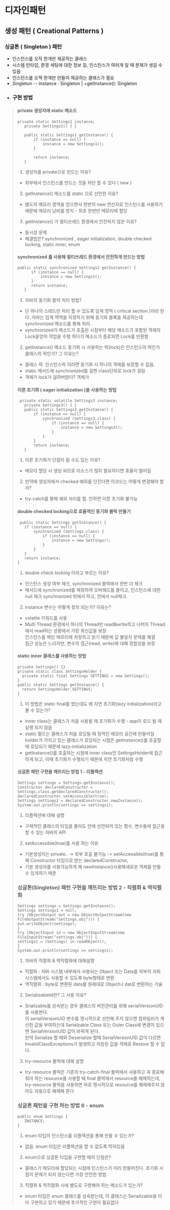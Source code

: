 # 디자인패턴

## 생성 패턴 ( Creational Patterns )

### 싱글톤 ( Singleton ) 패턴
* 인스턴스를 오직 한개만 제공하는 클래스
* 시스템 런타임, 환경 세팅에 대한 정보 등, 인스턴스가 여러개 일 때 문제가 생길 수 있음
* 인스턴스를 오잭 한개만 만들어 제공하는 클래스가 필요
* Singleton -- instance : Singleton | +getInstance(): Singleton
* ### 구현 방법
> #### private 생성자에 static 메소드
> <pre><code>private static Settings1 instance; 
>    private Settings1() { }
>
>    public static Settings1 getInstance() {
>        if (instance == null) {
>            instance = new Settings1();
>        }
>
>        return instance;
>    }
> </code></pre>
> 1. 생성자를 private으로 만드는 이유?   
> * 외부에서 인스턴스를 만드는 것을 차단 할 수 있다 ( new )
> 2. getInstance() 메소드를 static 으로 선언한 이유?   
> * 별도의 메모리 영역을 얻으면서 한번의 new 연산자로 인스턴스를 사용하기 때문에 메모리 낭비를 방지 - 최초 한번만 메모리에 할당
> 3. getInstance() 가 멀티쓰레드 환경에서 안전하지 않은 이유?   
>  * 동시성 문제
>  * 해결법은? synchronized , eager initialization, double checked locking, static inner, enum
> #### synchronized 를 사용해 멀티쓰레드 환경에서 안전하게 만드는 방법
> 
> <pre><code>public static synchronized Settings2 getInstance() {
>       if (instance == null) {
>           instance = new Settings2();
>       }
>       return instance;
>    } </code></pre>
> 1. 자바의 동기화 블럭 처리 방법?   
>  * 단 하나의 스레드만 처리 할 수 있도록 임계 영역 ( critical section )이라 한다. 자바는 임계 역역을 지정하기 위해 동기화 블록을 제공하는데 synchronized 메소드를 통해 처리.   
>  * synchronized가 메소드가 호출된 시점부터 해당 메소드가 포함된 객체의 Lock을얻어 작업을 수행 하다가 메소드가 종료되면 Lock를 반환함 
> 2. getInstance() 메소드 동기화 시 사용하는 락(lock)은 인스턴스의 락인가 클래스의 락인가? 그 이유는?   
>  * 클래스 락. 인스턴스락 이라면 동기화 시 하나의 객체를 보장할 수 없음.   
>  * static 메서드에 synchronized를 걸면 class단위로 lock가 걸림
>  * 객체가 lock가 걸려버렸다? 객체가 
> #### 이른 초기화 ( eager initialization )을 사용하는 방법
> <pre><code> private static volatile Settings3 instance;
>    private Settings3() { }
>    public static Settings3 getInstance() {
>        if (instance == null) {
>            synchronized (Settings3.class) {
>                if (instance == null) {
>                    instance = new Settings3();
>                }
>            }
>        }
>        return instance;
>    } </code></pre>
> 1. 이른 초기화가 단점이 될 수도 있는 이유?
> *  메모리 할당 시 생성 되므로 리소스가 많이 필요하다면 효율이 떨어짐    
> 2. 만약에 생성자에서 checked 예외를 던진다면 이코드는 어떻게 변경해야 할까?
> * try-catch를 통해 예외 처리를 함. 안하면 이른 초기화 불가능
> 
> #### double checked locking으로 효율적인 동기화 블럭 만들기
> 
> <pre><code> public static Settings getInstance() {
>    if (instance == null) {
>        synchronized (Settings.class) {
>            if (instance == null) {
>                instance = new Settings();
>            }
>        }
>    }
>    return instance;
> }</code></pre>
> 1. double check locking 이라고 부르는 이유?
> * 인스턴스 생성 여부 체크, synchronized 블럭에서 한번 더 체크
> * 메서드에 synchronized를 제외하여 오버헤드를 줄이고, 인스턴스에 대한 null 체크 synchronized 밖에서 하고, 안에서 null체크.
> 2. instance 변수는 어떻게 정의 되는가? 이유는? 
> * volatile 키워드를 사용
> * Multi Thread 환경에서 하나의 Thread만 read&write하고 나머지 Thread에서 read하는 상황에서 가장 최신값을 보장   
> 인스턴스를 메인 메모리에 저장하고 읽기 때문에 값 불일치 문제를 해결   
> 접근 성능은 느리지만, 변수의 접근(read, write)에 대해 정합성을 보장
> 
> #### static inner 클래스를 사용하는 방법
> <pre><code>private Settings() {}
> private static class SettingsHolder {
>   private static final Settings SETTINGS = new Settings();
> }
> public static Settings getInstance() {
>   return SettingsHolder.SETTINGS;
> }</code></pre>
> 1. 이 방법은 static final를 썼는데도 왜 지연 초기화(lazy initialization)라고 볼 수 있는가?
> * inner class는 클래스가 처음 사용될 때 초기화가 수행 - app이 로드 될 때 실행 되지 않음
> * static 필드는 클래스가 처음 로딩될 때 정적인 메모리 공간에 만들어짐
> holder가 가지고 있는 클래스가 로딩되는 시점은 getInstance()를 호출할 때 로딩되기 때문에 lazy-initialization
> * getInstance()를 호출하는 시점에 inner class인 SettingsHolder에 접근하게 되고, 이때 초기화가 수행되기 때문에 지연 초기화처럼 수행
> 
> #### 싱글톤 패턴 구현을 깨뜨리는 방법 1 - 리플렉션
> <pre><code>Settings settings = Settings.getInstance();
> Constructor<Settings> declaredConstructor = Settings.class.getDeclaredConstructor();
> declaredConstructor.setAccessible(true);
> Settings settings1 = declaredConstructor.newInstance();
> System.out.println(settings == settings1);</code></pre>
> 1. 리플렉션에 대해 설명
> * 구체적인 클래스의 타입을 몰라도 안에 선언되어 있는 함수, 변수들에 접근을 할 수 있는 자바의 API
> 2. setAccessible(true)를 사용 하는 이유
> * 기본생성자는 private.. -> 외부 호출 불가능 -> setAccessible(true)를 통해 Constructor<Settings5> 타입으로 받는 declaredConstructor,   
> * 기본 생성자를 사용가능하게 해 newInstance()사용해새로운 객체를 만들 수 있게하기 때문
> ### 싱글톤(Singleton) 패턴 구현을 깨뜨리는 방법 2 - 직렬화 & 역직렬화
> <pre><code>Settings settings = Settings.getInstance();
> Settings settings1 = null;
> try (ObjectOutput out = new ObjectOutputStream(new FileOutputStream("settings.obj"))) {
> out.writeObject(settings);
> }
> try (ObjectInput in = new ObjectInputStream(new FileInputStream("settings.obj"))) {
> settings1 = (Settings) in.readObject();
> }
> System.out.println(settings == settings1);</code></pre>
> 1. 자바의 직렬화 & 역직렬화에 대해설명
> * 직렬화 : 자바 시스템 내부에서 사용되는 Object 또는 Data를 외부의 자바 시스템에서도 사용할 수 있도록 byte형태로 변환.
> * 역직렬화 : byte로 변환된 data를 원래대로 Object나 dat로 변환하는 기술 
> 2. Serializableld란? 그 사용 이유?
> * Srializable를 상속받는 경우 클래스의 버전관리를 위해 serialVersionUID를 사용한다.   
>   이 serialVersionUID 변수를 명시적으로 선언해 주지 않으면 컴파일러가 계산한 값을 부여하는데 Serialzable Class 또는 Outer Class에 변경이 있으면 SerialVersionUID 값이 바뀌게 된다.   
>   만약 Serialize 할 때와 Deserialize 할때 SerialVersionUID 값이 다르면 InvalidClassExceptions가 발생하고 저장된 값을 객체로 Restore 할 수 없다.
> 3. try-resource 블럭에 대해 설명
> * try-resource 블럭은 기존의 try-catch-final 블럭에서 사용하고 꼭 종료해줘야 하는 resource를 사용할 때 final 블럭에서 resource를 해제하는데, try-resource 블럭을 사용하면 따로 명시적으로 resource를 해제해주지 않아도 자동으로 해제해 준다
> ### 싱글톤 패턴을 구현 하는 방법 6 - enum
> <pre><code>public enum Settings {
>    INSTANCE;
> }</code></pre>
> 1. enum 타입의 인스턴스를 리플렉션을 통해 만들 수 있는가?
> * 없음. enum 타입은 리플렉션을 할 수 없도록 막혀있음
> 2. enum으로 싱글톤 타입을 구현할 때의 단점은?
> * 클래스가 메모리에 할당되는 시점에 인스턴스가 미리 만들어진다. 초기화 시점이 문제가 되지 않는다면 가장 안전한 방법
> 3. 직렬화 & 역직렬화 시에 별도로 구현해야 하는 메소드가 있는가?
> * enum 타입은 enum 클래스를 상속받는데, 이 클래스는 Serializable을 이미 구현하고 있기 때문에 추가적인 구현이 필요없다

